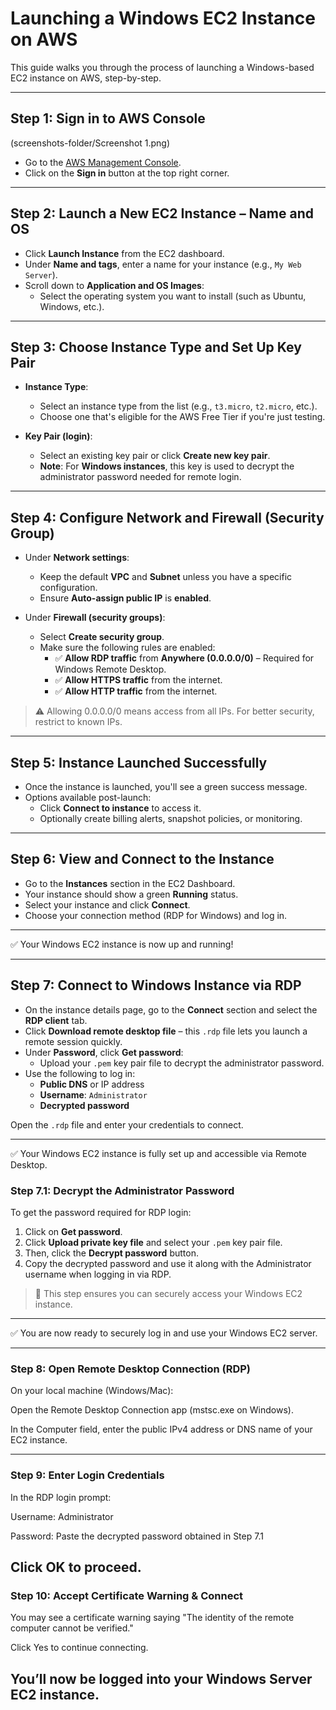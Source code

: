 

# Launching a Windows EC2 Instance on AWS

This guide walks you through the process of launching a Windows-based EC2 instance on AWS, step-by-step.

---

## Step 1: Sign in to AWS Console

(screenshots-folder/Screenshot 1.png)

- Go to the [AWS Management Console](https://aws.amazon.com/console/).
- Click on the **Sign in** button at the top right corner.

---

## Step 2: Launch a New EC2 Instance – Name and OS

- Click **Launch Instance** from the EC2 dashboard.
- Under **Name and tags**, enter a name for your instance (e.g., `My Web Server`).
- Scroll down to **Application and OS Images**:
  - Select the operating system you want to install (such as Ubuntu, Windows, etc.).

---

## Step 3: Choose Instance Type and Set Up Key Pair

- **Instance Type**:  
  - Select an instance type from the list (e.g., `t3.micro`, `t2.micro`, etc.).  
  - Choose one that's eligible for the AWS Free Tier if you're just testing.

- **Key Pair (login)**:  
  - Select an existing key pair or click **Create new key pair**.
  - **Note**: For **Windows instances**, this key is used to decrypt the administrator password needed for remote login.

---

## Step 4: Configure Network and Firewall (Security Group)

- Under **Network settings**:
  - Keep the default **VPC** and **Subnet** unless you have a specific configuration.
  - Ensure **Auto-assign public IP** is **enabled**.

- Under **Firewall (security groups)**:
  - Select **Create security group**.
  - Make sure the following rules are enabled:
    - ✅ **Allow RDP traffic** from **Anywhere (0.0.0.0/0)** – Required for Windows Remote Desktop.
    - ✅ **Allow HTTPS traffic** from the internet.
    - ✅ **Allow HTTP traffic** from the internet.

> ⚠️ Allowing 0.0.0.0/0 means access from all IPs. For better security, restrict to known IPs.

---

## Step 5: Instance Launched Successfully

- Once the instance is launched, you'll see a green success message.
- Options available post-launch:
  - Click **Connect to instance** to access it.
  - Optionally create billing alerts, snapshot policies, or monitoring.

---

## Step 6: View and Connect to the Instance

- Go to the **Instances** section in the EC2 Dashboard.
- Your instance should show a green **Running** status.
- Select your instance and click **Connect**.
- Choose your connection method (RDP for Windows) and log in.

---

✅ Your Windows EC2 instance is now up and running!


---

## Step 7: Connect to Windows Instance via RDP

- On the instance details page, go to the **Connect** section and select the **RDP client** tab.
- Click **Download remote desktop file** – this `.rdp` file lets you launch a remote session quickly.
- Under **Password**, click **Get password**:
  - Upload your `.pem` key pair file to decrypt the administrator password.
- Use the following to log in:
  - **Public DNS** or IP address
  - **Username**: `Administrator`
  - **Decrypted password**

Open the `.rdp` file and enter your credentials to connect.

---

✅ Your Windows EC2 instance is fully set up and accessible via Remote Desktop.


### Step 7.1: Decrypt the Administrator Password

To get the password required for RDP login:

1. Click on **Get password**.
2. Click **Upload private key file** and select your `.pem` key pair file.
3. Then, click the **Decrypt password** button.
4. Copy the decrypted password and use it along with the Administrator username when logging in via RDP.

> 🔐 This step ensures you can securely access your Windows EC2 instance.

---

✅ You are now ready to securely log in and use your Windows EC2 server.

---

### Step 8: Open Remote Desktop Connection (RDP)
On your local machine (Windows/Mac):

Open the Remote Desktop Connection app (mstsc.exe on Windows).

In the Computer field, enter the public IPv4 address or DNS name of your EC2 instance.

---

### Step 9: Enter Login Credentials
In the RDP login prompt:

Username: Administrator

Password: Paste the decrypted password obtained in Step 7.1

Click OK to proceed.
---
### Step 10: Accept Certificate Warning & Connect
You may see a certificate warning saying "The identity of the remote computer cannot be verified."

Click Yes to continue connecting.

You’ll now be logged into your Windows Server EC2 instance.
---
